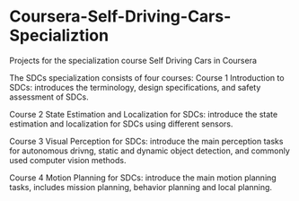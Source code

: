 # Coursera-Self-Driving-Cars-Specializtion
Projects for the specialization course Self Driving Cars in Coursera

The SDCs specialization consists of four courses:
Course 1 Introduction to SDCs: introduces the terminology, design specifications, and safety assessment of SDCs.   

Course 2 State Estimation and Localization for SDCs: introduce the state estimation and localization for SDCs using different sensors.
  
Course 3 Visual Perception for SDCs: introduce the main perception tasks for autonomous drivng, static and dynamic object detection, and commonly used computer vision methods.

Course 4 Motion Planning for SDCs: introduce the main motion planning tasks, includes mission planning, behavior planning and local planning.

